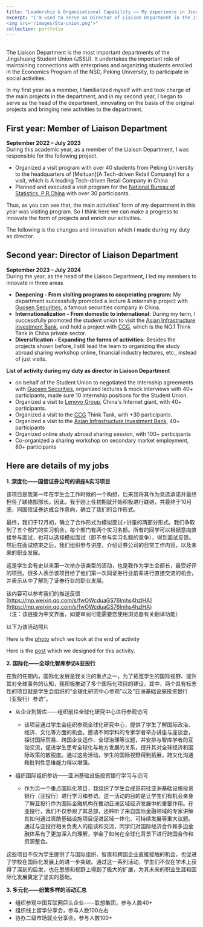 ```yaml
---
title: "Leadership & Organizational Capability —— My experience in Jingshuang Student Union, National School of Development, Peking University "
excerpt: "I'm used to serve as Director of Liaison Department in the Jingshuang Student Union at Peking University, I would be delighted if you could evaluate my organizational skills here.<br/>
<img src='/images/Stu-union.png'>"
collection: portfolio
---
```

<br/>
The Liaison Department is the most important departments of the Jingshuang Student Union (JSSU). It undertakes the important role of maintaining connections with enterprises and organizing students enrolled in the Economics Program of the NSD, Peking University, to participate in social activities.

In my first year as a member, I familiarized myself with and took charge of the main projects in the department, and in my second year, I began to serve as the head of the department, innovating on the basis of the original projects and bringing new activities to the department.


## First year: Member of Liaison Department
**September 2022 – July 2023**
<br/>During this academic year, as a member of the Liaison Department, I was responsible for the following project.
- Organized a visit program with over 40 students from Peking University to the headquarters of [Meituan](A Tech-driven Retail Company) for a visit, which is A leading Tech-driven Retail Company in China
- Planned and executed a visit program for the [National Bureau of Statistics, P.R.China](https://www.stats.gov.cn/english/) with over 30 participants.


Thus, as you can see that, the main activities' form of my department in this year was visiting program. So I think here we can make a progress to innovate the form of projects and enrich our activities.

The following is the changes and innovation which I made during my duty as director.

## Second year: Director of Liaison Department
**September 2023 – July 2024**
<br/>During the year, as the head of the Liaison Department, I led my members to innovate in three areas
- __Deepening - From visiting programs to cooperating program:__ My department successfully promoted a lecture & internship project with [Guosen Securities](https://en.wikipedia.org/wiki/Guosen_Securities), a famous securities company in China.
- __Internationalization - From domestic to international:__ During my term, I successfully promoted the student union to visit the [Asian Infrastructure Investment Bank](https://www.aiib.org/en/about-aiib/index.html), and hold a project with [CCG](http://en.ccg.org.cn/overview), which is the NO.1 Think Tank in China private sector.
- __Diversification - Expanding the forms of activities:__ Besides the projects shown before, I still lead the team to organizing the study abroad sharing workshop online, financial industry lectures, etc., instead of just visits.

**List of activity during my duty as director in Liaison Department**
- on behalf of the Student Union to negotiated the Internship agreements with [Guosen Securities](https://en.wikipedia.org/wiki/Guosen_Securities), organized lectures & mock interviews with 40+ participants, made sure 10 internship positions for the Student Union.
- Organized a visit to [Lenovo Group](https://www.lenovo.com/us/en/about/), China's Internet giant, with 40+ participants.
- Organized a visit to the [CCG](http://en.ccg.org.cn/overview) Think Tank, with +30 participants.
- Organized a visit to the [Asian Infrastructure Investment Bank](https://www.aiib.org/en/about-aiib/index.html), 40+ participants
- Organized online study abroad sharing session, with 100+ participants
- Co-organized a sharing workshop on secondary market employment, 80+ participants

## Here are details of my jobs
**1. 深度化——国信证券公司的讲座&实习项目** 

该项目是我第一年在学生会工作时候的一个构想，后来我将其作为竞选承诺并最终担任了联络部部长。因此，我于刚上任初期就开始积极进行联络，并最终于10月底，同国信证券达成合作意向，确立了我们的合作形式。

最终，我们于12月初，确立了合作形式为模拟面试+讲座的两部分形式。我们争取到了五个部门的实习机会，每个部门有两个实习名额。所有的同学可以根据意向直接参与面试，也可以选择模拟面试（即不参与实习名额的竞争），得到面试反馈。然后在面试结束之后，我们组织参与讲座，介绍证券公司的日常工作内容，以及未来的职业发展。

这是学生会有史以来第一次举办该类型的活动，也是我作为学生会部长，最受好评的项目。很多人表示该项目给了他们第一次同证券行业前辈进行直接交流的机会，并表示从中了解到了证券行业的职业发展。

该内容可以参考我们的推送反馈：[https://mp.weixin.qq.com/s/fwOWcduaGS76Imhs4hzlHA](https://mp.weixin.qq.com/s/fwOWcduaGS76Imhs4hzlHA)
<br/>（注：该链接为中文界面，如要审阅可能需要您使用浏览器有关翻译功能）

以下为该活动照片

Here is the [photo](../images/Guosen_activity.png) which we took at the end of activity

Here is the [post](../images/Post.png) which we designed for this activity.



**2. 国际化——全球化智库参访&亚投行** 

在我的任期内，国际化发展是我关注的重点之一，为了拓宽学生的国际视野、提升其对全球事务的认知，我积极推动了多个国际化项目的建设。其中，两个具有标志性的项目就是学生会组织的“全球化研究中心参观”以及“亚洲基础设施投资银行（亚投行）参访”。

- 从企业到智库——组织前往全球化研究中心进行参观访问
  - 该项目通过学生会组织参观全球化研究中心，提供了学生了解国际政治、经济、文化等方面的机会。邀请不同学科的专家学者举办讲座与座谈会，探讨国际贸易、跨国企业运作、全球治理等议题，并安排与智库学者的互动交流，促进学生思考全球化与地方发展的关系，提升其对全球经济和国际政策的敏锐度。通过这些活动，学生的国际视野得到拓展，跨文化沟通和批判性思维能力得以增强。

- 组织国际组织参访——亚洲基础设施投资银行学习与访问
  - 作为另一个重点国际化项目，我组织了学生会成员前往亚洲基础设施投资银行（亚投行）进行学习和参访。这一活动的目的是让学生们有机会亲身了解亚投行作为国际金融机构在推动亚洲区域经济发展中的重要作用。在亚投行，我们不仅参观了其总部，还聆听了来自国际金融领域的专家讲解其如何通过资助基础设施项目促进区域一体化、可持续发展等重大议题。通过与亚投行相关负责人的座谈和交流，同学们对国际经济合作和多边金融体系有了更加深入的理解，学会了如何在全球化背景下进行跨国合作和资源整合。


这些项目不仅为学生提供了与国际组织、智库和跨国企业直接接触的机会，也促进了学校在国际化发展上的进一步突破。通过这一系列活动，学生们不仅在学术上获得了深刻的启发，也在思想和视野上得到了极大的扩展，为其未来的职业生涯和国际化发展奠定了坚实的基础。

**3. 多元化——纷繁多样的活动汇总** 

- 组织参观中国互联网巨头企业——联想集团，参与人数40+
- 组织线上留学分享会，参与人数100左右
- 协办二级市场就业分享会，参与人数100+


